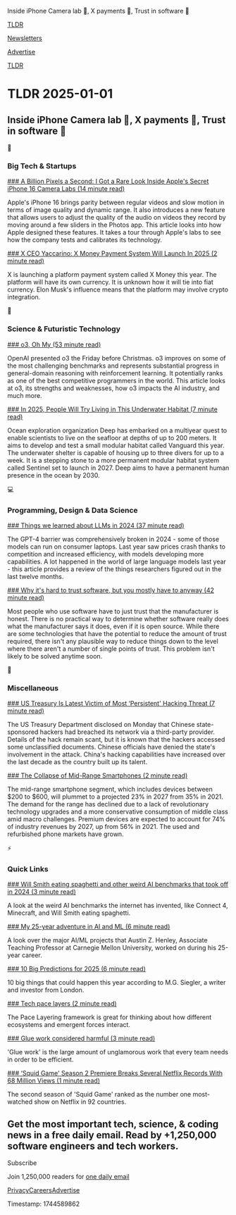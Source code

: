 Inside iPhone Camera lab 📱, X payments 💸, Trust in software 🔐

[TLDR](/)

[Newsletters](/newsletters)

[Advertise](https://advertise.tldr.tech/)

[TLDR](/)

# TLDR 2025-01-01

## Inside iPhone Camera lab 📱, X payments 💸, Trust in software 🔐

📱

### Big Tech & Startups

[### A Billion Pixels a Second: I Got a Rare Look Inside Apple's Secret iPhone 16 Camera Labs (14 minute read)](https://www.cnet.com/tech/mobile/a-billion-pixels-a-second-i-got-a-rare-look-inside-apples-secret-iphone-16-camera-labs/?utm_source=tldrnewsletter)

Apple's iPhone 16 brings parity between regular videos and slow motion in terms of image quality and dynamic range. It also introduces a new feature that allows users to adjust the quality of the audio on videos they record by moving around a few sliders in the Photos app. This article looks into how Apple designed these features. It takes a tour through Apple's labs to see how the company tests and calibrates its technology.

[### X CEO Yaccarino: X Money Payment System Will Launch In 2025 (2 minute read)](https://watcher.guru/news/x-ceo-yaccarino-x-money-payment-system-will-launch-in-2025#google_vignette?utm_source=tldrnewsletter)

X is launching a platform payment system called X Money this year. The platform will have its own currency. It is unknown how it will tie into fiat currency. Elon Musk's influence means that the platform may involve crypto integration.

🚀

### Science & Futuristic Technology

[### o3, Oh My (53 minute read)](https://thezvi.substack.com/p/o3-oh-my?utm_source=post-email-title&amp;publication_id=573100&amp;post_id=153528265&amp;utm_campaign=email-post-title&amp;isFreemail=true&amp;r=17m06t&amp;triedRedirect=true&amp;utm_medium=email)

OpenAI presented o3 the Friday before Christmas. o3 improves on some of the most challenging benchmarks and represents substantial progress in general-domain reasoning with reinforcement learning. It potentially ranks as one of the best competitive programmers in the world. This article looks at o3, its strengths and weaknesses, how o3 impacts the AI industry, and much more.

[### In 2025, People Will Try Living in This Underwater Habitat (7 minute read)](https://spectrum.ieee.org/ocean-engineering?utm_source=tldrnewsletter)

Ocean exploration organization Deep has embarked on a multiyear quest to enable scientists to live on the seafloor at depths of up to 200 meters. It aims to develop and test a small modular habitat called Vanguard this year. The underwater shelter is capable of housing up to three divers for up to a week. It is a stepping stone to a more permanent modular habitat system called Sentinel set to launch in 2027. Deep aims to have a permanent human presence in the ocean by 2030.

💻

### Programming, Design & Data Science

[### Things we learned about LLMs in 2024 (37 minute read)](https://simonwillison.net/2024/Dec/31/llms-in-2024/?utm_source=tldrnewsletter)

The GPT-4 barrier was comprehensively broken in 2024 - some of those models can run on consumer laptops. Last year saw prices crash thanks to competition and increased efficiency, with models developing more capabilities. A lot happened in the world of large language models last year - this article provides a review of the things researchers figured out in the last twelve months.

[### Why it's hard to trust software, but you mostly have to anyway (42 minute read)](https://educatedguesswork.org/posts/ensuring-software-provenance/?utm_source=tldrnewsletter)

Most people who use software have to just trust that the manufacturer is honest. There is no practical way to determine whether software really does what the manufacturer says it does, even if it is open source. While there are some technologies that have the potential to reduce the amount of trust required, there isn't any plausible way to reduce things down to the level where there aren't a number of single points of trust. This problem isn't likely to be solved anytime soon.

🎁

### Miscellaneous

[### US Treasury Is Latest Victim of Most ‘Persistent' Hacking Threat (7 minute read)](https://www.bloomberg.com/news/articles/2024-12-31/treasury-latest-victim-of-most-persistent-us-hacking-threat?utm_source=tldrnewsletter)

The US Treasury Department disclosed on Monday that Chinese state-sponsored hackers had breached its network via a third-party provider. Details of the hack remain scant, but it is known that the hackers accessed some unclassified documents. Chinese officials have denied the state's involvement in the attack. China's hacking capabilities have increased over the last decade as the country built up its talent.

[### The Collapse of Mid-Range Smartphones (2 minute read)](https://indiadispatch.com/2024/12/31/mid-range-smartphone/?utm_source=tldrnewsletter)

The mid-range smartphone segment, which includes devices between $200 to $600, will plummet to a projected 23% in 2027 from 35% in 2021. The demand for the range has declined due to a lack of revolutionary technology upgrades and a more conservative consumption of middle class amid macro challenges. Premium devices are expected to account for 74% of industry revenues by 2027, up from 56% in 2021. The used and refurbished phone markets have grown.

⚡

### Quick Links

[### Will Smith eating spaghetti and other weird AI benchmarks that took off in 2024 (3 minute read)](https://techcrunch.com/2024/12/31/will-smith-eating-spaghetti-and-other-weird-ai-benchmarks-that-took-off-in-2024/?utm_source=tldrnewsletter)

A look at the weird AI benchmarks the internet has invented, like Connect 4, Minecraft, and Will Smith eating spaghetti.

[### My 25-year adventure in AI and ML (6 minute read)](https://austinhenley.com/blog/25yearsofai.html?utm_source=tldrnewsletter)

A look over the major AI/ML projects that Austin Z. Henley, Associate Teaching Professor at Carnegie Mellon University, worked on during his 25-year career.

[### 10 Big Predictions for 2025 (6 minute read)](https://spyglass.org/10-big-predictions-for-2025/?utm_source=tldrnewsletter)

10 big things that could happen this year according to M.G. Siegler, a writer and investor from London.

[### Tech pace layers (2 minute read)](https://snarfed.org/2024-12-30_54435?utm_source=tldrnewsletter)

The Pace Layering framework is great for thinking about how different ecosystems and emergent forces interact.

[### Glue work considered harmful (3 minute read)](https://www.seangoedecke.com/glue-work-considered-harmful/?utm_source=tldrnewsletter)

'Glue work' is the large amount of unglamorous work that every team needs in order to be efficient.

[### ‘Squid Game' Season 2 Premiere Breaks Several Netflix Records With 68 Million Views (1 minute read)](https://www.thewrap.com/squid-game-season-2-premiere-breaks-records-68-million-views/?utm_source=tldrnewsletter)

The second season of 'Squid Game' ranked as the number one most-watched show on Netflix in 92 countries.

## Get the most important tech, science, & coding news in a free daily email. Read by +1,250,000 software engineers and tech workers.

Subscribe

Join 1,250,000 readers for [one daily email](/api/latest/tech)

[Privacy](/privacy)[Careers](https://jobs.ashbyhq.com/tldr.tech)[Advertise](/tech/advertise)

Timestamp: 1744589862